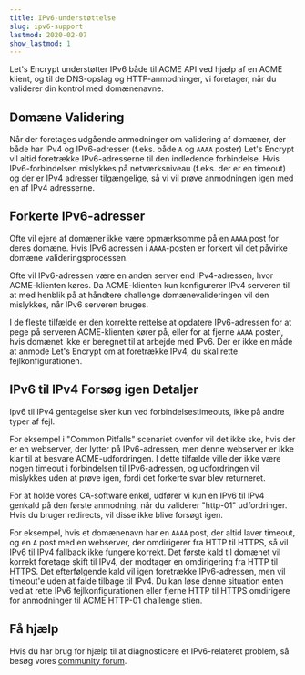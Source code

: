 ```yaml
---
title: IPv6-understøttelse
slug: ipv6-support
lastmod: 2020-02-07
show_lastmod: 1
---
```



Let's Encrypt understøtter IPv6 både til ACME API ved hjælp af en ACME klient, og til de DNS-opslag og HTTP-anmodninger, vi foretager, når du validerer din kontrol med domænenavne.

## Domæne Validering

Når der foretages udgående anmodninger om validering af domæner, der både har IPv4 og IPv6-adresser (f.eks. både `A` og `AAAA` poster) Let's Encrypt vil altid foretrække IPv6-adresserne til den indledende forbindelse. Hvis IPv6-forbindelsen mislykkes på netværksniveau (f.eks. der er en timeout) og der er IPv4 adresser tilgængelige, så vi vil prøve anmodningen igen med en af IPv4 adresserne.

## Forkerte IPv6-adresser

Ofte vil ejere af domæner ikke være opmærksomme på en `AAAA` post for deres domæne. Hvis IPv6 adressen i `AAAA`-posten er forkert vil det påvirke domæne valideringsprocessen.

Ofte vil IPv6-adressen være en anden server end IPv4-adressen, hvor ACME-klienten køres. Da ACME-klienten kun konfigurerer IPv4 serveren til at med henblik på at håndtere challenge domænevalideringen vil den mislykkes, når IPv6 serveren bruges.

I de fleste tilfælde er den korrekte rettelse at opdatere IPv6-adressen for at pege på serveren ACME-klienten kører på, eller for at fjerne `AAAA` posten, hvis domænet ikke er beregnet til at arbejde med IPv6. Der er ikke en måde at anmode Let's Encrypt om at foretrække IPv4, du skal rette fejlkonfigurationen.

## IPv6 til IPv4 Forsøg igen Detaljer

Ipv6 til IPv4 gentagelse sker kun ved forbindelsestimeouts, ikke på andre typer af fejl.

For eksempel i "Common Pitfalls" scenariet ovenfor vil det ikke ske, hvis der er en webserver, der lytter på IPv6-adressen, men denne webserver er ikke klar til at besvare ACME-udfordringen. I dette tilfælde ville der ikke være nogen timeout i forbindelsen til IPv6-adressen, og udfordringen vil mislykkes uden at prøve igen, fordi det forkerte svar blev returneret.

For at holde vores CA-software enkel, udfører vi kun en IPv6 til IPv4 genkald på den første anmodning, når du validerer "http-01" udfordringer. Hvis du bruger redirects, vil disse ikke blive forsøgt igen.

For eksempel, hvis et domænenavn har en `AAAA` post, der altid laver timeout, og en `A` post med en webserver, der omdirigerer fra HTTP til HTTPS, så vil IPv6 til IPv4 fallback ikke fungere korrekt. Det første kald til domænet vil korrekt foretage skift til IPv4, der modtager en omdirigering fra HTTP til HTTPS. Det efterfølgende kald vil igen foretrække IPv6-adressen, men vil timeout'e uden at falde tilbage til IPv4. Du kan løse denne situation enten ved at rette IPv6 fejlkonfigurationen eller fjerne HTTP til HTTPS omdirigere for anmodninger til ACME HTTP-01 challenge stien.

## Få hjælp

Hvis du har brug for hjælp til at diagnosticere et IPv6-relateret problem, så besøg vores [community forum](https://community.letsencrypt.org).
